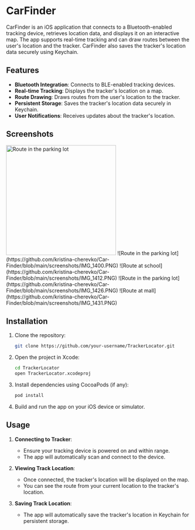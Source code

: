 # CarFinder

CarFinder is an iOS application that connects to a Bluetooth-enabled tracking device, retrieves location data, and displays it on an interactive map. The app supports real-time tracking and can draw routes between the user's location and the tracker. CarFinder also saves the tracker's location data securely using Keychain.

## Features

- **Bluetooth Integration**: Connects to BLE-enabled tracking devices.
- **Real-time Tracking**: Displays the tracker's location on a map.
- **Route Drawing**: Draws routes from the user's location to the tracker.
- **Persistent Storage**: Saves the tracker's location data securely in Keychain.
- **User Notifications**: Receives updates about the tracker's location.

## Screenshots

<img src="https://github.com/kristina-cherevko/Car-Finder/blob/main/screenshots/IMG_1400.PNG" alt="Route in the parking lot" width="300">
![Route in the parking lot](https://github.com/kristina-cherevko/Car-Finder/blob/main/screenshots/IMG_1400.PNG)
![Route at school](https://github.com/kristina-cherevko/Car-Finder/blob/main/screenshots/IMG_1412.PNG)
![Route in the parking lot](https://github.com/kristina-cherevko/Car-Finder/blob/main/screenshots/IMG_1426.PNG)
![Route at mall](https://github.com/kristina-cherevko/Car-Finder/blob/main/screenshots/IMG_1431.PNG)


## Installation

1. Clone the repository:
    ```bash
    git clone https://github.com/your-username/TrackerLocator.git
    ```
2. Open the project in Xcode:
    ```bash
    cd TrackerLocator
    open TrackerLocator.xcodeproj
    ```
3. Install dependencies using CocoaPods (if any):
    ```bash
    pod install
    ```
4. Build and run the app on your iOS device or simulator.

## Usage

1. **Connecting to Tracker**:
    - Ensure your tracking device is powered on and within range.
    - The app will automatically scan and connect to the device.

2. **Viewing Track Location**:
    - Once connected, the tracker's location will be displayed on the map.
    - You can see the route from your current location to the tracker's location.

3. **Saving Track Location**:
    - The app will automatically save the tracker's location in Keychain for persistent storage.
